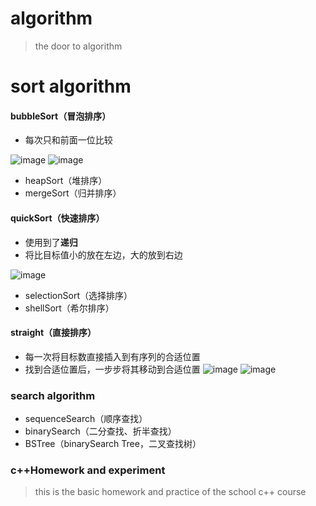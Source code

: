 # algorithm
> the door to algorithm
# sort algorithm
#### bubbleSort（冒泡排序）
- 每次只和前面一位比较

![image](http://p3379ff71.bkt.clouddn.com/9.12.02.png)
![image](http://p3379ff71.bkt.clouddn.com/9.18.39.png)
- heapSort（堆排序）
- mergeSort（归并排序）
#### quickSort（快速排序）
- 使用到了**递归**
- 将比目标值小的放在左边，大的放到右边

![image](http://p3379ff71.bkt.clouddn.com/9.50.37.png)
- selectionSort（选择排序）
- shellSort（希尔排序）
#### straight（直接排序）
- 每一次将目标数直接插入到有序列的合适位置
- 找到合适位置后，一步步将其移动到合适位置
![image](http://p3379ff71.bkt.clouddn.com/9.46.23.png)
![image](http://p3379ff71.bkt.clouddn.com/9.34.53.png)
### search algorithm
- sequenceSearch（顺序查找）
- binarySearch（二分查找、折半查找）
- BSTree（binarySearch Tree，二叉查找树）
### c++Homework and experiment
> this is the basic homework and practice of the school c++ course
